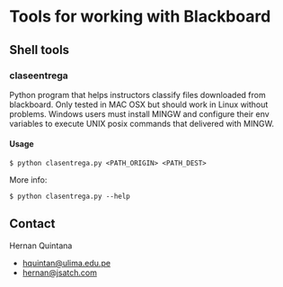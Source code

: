# Tools for working with Blackboard

## Shell tools

### claseentrega

Python program that helps instructors classify files
downloaded from blackboard. Only tested in MAC OSX but should work
in Linux without problems. Windows users must install MINGW and
configure their  env variables to execute UNIX posix commands that
delivered with MINGW.

#### Usage

```
$ python clasentrega.py <PATH_ORIGIN> <PATH_DEST>
```

More info:

```
$ python clasentrega.py --help
```

## Contact

Hernan Quintana 

- hquintan@ulima.edu.pe
- hernan@jsatch.com
